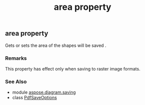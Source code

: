 ﻿---
title: area property
second_title: Aspose.Diagram for Python via .NET API References
description: 
type: docs
weight: 40
url: /python-net/aspose.diagram.saving/pdfsaveoptions/area/
is_root: false
---

## area property


Gets or sets the area of the shapes will be saved .
### Remarks 


This property has effect only when saving to raster image formats.

### See Also
* module [aspose.diagram.saving](../../)
* class [PdfSaveOptions](/diagram/python-net/aspose.diagram.saving/pdfsaveoptions)
